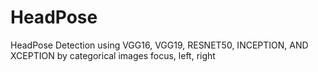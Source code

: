 # HeadPose
HeadPose Detection using VGG16, VGG19, RESNET50, INCEPTION, AND XCEPTION by categorical images focus, left, right
